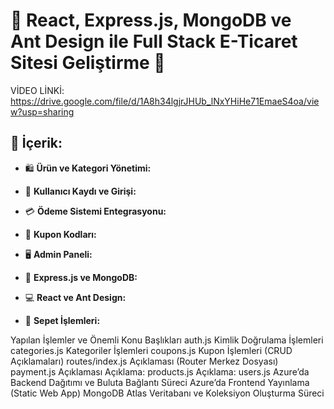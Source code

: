 # 🚀 React, Express.js, MongoDB ve Ant Design ile Full Stack E-Ticaret Sitesi Geliştirme 🛒

VİDEO LİNKİ: https://drive.google.com/file/d/1A8h34lgjrJHUb_lNxYHiHe71EmaeS4oa/view?usp=sharing

## 📌 İçerik:

- 🛍️ **Ürün ve Kategori Yönetimi:** 

- 👥 **Kullanıcı Kaydı ve Girişi:** 

- 💳 **Ödeme Sistemi Entegrasyonu:** 

- 🎁 **Kupon Kodları:** 

- 🖥️ **Admin Paneli:** 

- 🚀 **Express.js ve MongoDB:** 

- 💻 **React ve Ant Design:** 

- 🛒 **Sepet İşlemleri:** 

Yapılan İşlemler ve Önemli Konu Başlıkları
auth.js Kimlik Doğrulama İşlemleri
categories.js Kategoriler İşlemleri
coupons.js Kupon İşlemleri (CRUD Açıklamaları)
routes/index.js Açıklaması (Router Merkez Dosyası)
payment.js Açıklaması
Açıklama: products.js
Açıklama: users.js
Azure’da Backend Dağıtımı ve Buluta Bağlantı Süreci
Azure’da Frontend Yayınlama (Static Web App)
MongoDB Atlas Veritabanı ve Koleksiyon Oluşturma Süreci

